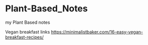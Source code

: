 # Plant-Based_Notes
my Plant Based notes



Vegan breakfast links
https://minimalistbaker.com/16-easy-vegan-breakfast-recipes/

